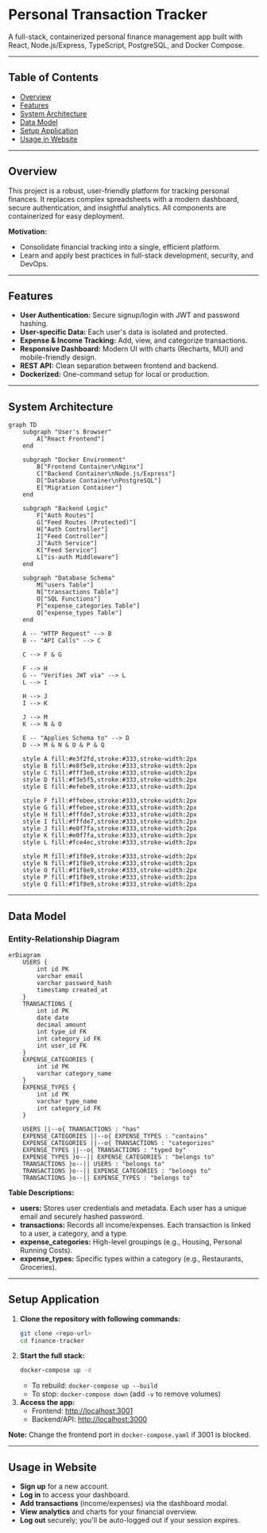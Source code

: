 # Personal Transaction Tracker

A full-stack, containerized personal finance management app built with React, Node.js/Express, TypeScript, PostgreSQL, and Docker Compose.

---

## Table of Contents
- [Overview](#overview)
- [Features](#features)
- [System Architecture](#system-architecture)
- [Data Model](#data-model)
- [Setup Application](#setup--installation)
- [Usage in Website](#usage)
---

## Overview
This project is a robust, user-friendly platform for tracking personal finances. It replaces complex spreadsheets with a modern dashboard, secure authentication, and insightful analytics. All components are containerized for easy deployment.

**Motivation:**
- Consolidate financial tracking into a single, efficient platform.
- Learn and apply best practices in full-stack development, security, and DevOps.

---

## Features
- **User Authentication:** Secure signup/login with JWT and password hashing.
- **User-specific Data:** Each user's data is isolated and protected.
- **Expense & Income Tracking:** Add, view, and categorize transactions.
- **Responsive Dashboard:** Modern UI with charts (Recharts, MUI) and mobile-friendly design.
- **REST API:** Clean separation between frontend and backend.
- **Dockerized:** One-command setup for local or production.

---

## System Architecture

```mermaid
graph TD
    subgraph "User's Browser"
        A["React Frontend"]
    end

    subgraph "Docker Environment"
        B["Frontend Container\nNginx"]
        C["Backend Container\nNode.js/Express"]
        D["Database Container\nPostgreSQL"]
        E["Migration Container"]
    end

    subgraph "Backend Logic"
        F["Auth Routes"]
        G["Feed Routes (Protected)"]
        H["Auth Controller"]
        I["Feed Controller"]
        J["Auth Service"]
        K["Feed Service"]
        L["is-auth Middleware"]
    end
    
    subgraph "Database Schema"
        M["users Table"]
        N["transactions Table"]
        O["SQL Functions"]
        P["expense_categories Table"]
        Q["expense_types Table"]
    end

    A -- "HTTP Request" --> B
    B -- "API Calls" --> C

    C --> F & G

    F --> H
    G -- "Verifies JWT via" --> L
    L --> I
    
    H --> J
    I --> K
    
    J --> M
    K --> N & O
    
    E -- "Applies Schema to" --> D
    D --> M & N & O & P & Q

    style A fill:#e3f2fd,stroke:#333,stroke-width:2px
    style B fill:#e8f5e9,stroke:#333,stroke-width:2px
    style C fill:#fff3e0,stroke:#333,stroke-width:2px
    style D fill:#f3e5f5,stroke:#333,stroke-width:2px
    style E fill:#efebe9,stroke:#333,stroke-width:2px
    
    style F fill:#ffebee,stroke:#333,stroke-width:2px
    style G fill:#ffebee,stroke:#333,stroke-width:2px
    style H fill:#fffde7,stroke:#333,stroke-width:2px
    style I fill:#fffde7,stroke:#333,stroke-width:2px
    style J fill:#e0f7fa,stroke:#333,stroke-width:2px
    style K fill:#e0f7fa,stroke:#333,stroke-width:2px
    style L fill:#fce4ec,stroke:#333,stroke-width:2px
    
    style M fill:#f1f8e9,stroke:#333,stroke-width:2px
    style N fill:#f1f8e9,stroke:#333,stroke-width:2px
    style O fill:#f1f8e9,stroke:#333,stroke-width:2px
    style P fill:#f1f8e9,stroke:#333,stroke-width:2px
    style Q fill:#f1f8e9,stroke:#333,stroke-width:2px
```

---

## Data Model

### Entity-Relationship Diagram

```mermaid
erDiagram
    USERS {
        int id PK
        varchar email
        varchar password_hash
        timestamp created_at
    }
    TRANSACTIONS {
        int id PK
        date date
        decimal amount
        int type_id FK
        int category_id FK
        int user_id FK
    }
    EXPENSE_CATEGORIES {
        int id PK
        varchar category_name
    }
    EXPENSE_TYPES {
        int id PK
        varchar type_name
        int category_id FK
    }
    
    USERS ||--o{ TRANSACTIONS : "has"
    EXPENSE_CATEGORIES ||--o{ EXPENSE_TYPES : "contains"
    EXPENSE_CATEGORIES ||--o{ TRANSACTIONS : "categorizes"
    EXPENSE_TYPES ||--o{ TRANSACTIONS : "typed by"
    EXPENSE_TYPES }o--|| EXPENSE_CATEGORIES : "belongs to"
    TRANSACTIONS }o--|| USERS : "belongs to"
    TRANSACTIONS }o--|| EXPENSE_CATEGORIES : "belongs to"
    TRANSACTIONS }o--|| EXPENSE_TYPES : "belongs to"
```

**Table Descriptions:**
- **users:** Stores user credentials and metadata. Each user has a unique email and securely hashed password.
- **transactions:** Records all income/expenses. Each transaction is linked to a user, a category, and a type.
- **expense_categories:** High-level groupings (e.g., Housing, Personal Running Costs).
- **expense_types:** Specific types within a category (e.g., Restaurants, Groceries).

---

## Setup Application

1. **Clone the repository with following commands:**
   ```sh
   git clone <repo-url>
   cd finance-tracker
   ```
2. **Start the full stack:**
   ```sh
   docker-compose up -d
   ```
   - To rebuild: `docker-compose up --build`
   - To stop: `docker-compose down` (add `-v` to remove volumes)
3. **Access the app:**
   - Frontend: [http://localhost:3001](http://localhost:3001)
   - Backend/API: [http://localhost:3000](http://localhost:3000)

**Note:** Change the frontend port in `docker-compose.yaml` if 3001 is blocked.

---

## Usage in Website
- **Sign up** for a new account.
- **Log in** to access your dashboard.
- **Add transactions** (income/expenses) via the dashboard modal.
- **View analytics** and charts for your financial overview.
- **Log out** securely; you'll be auto-logged out if your session expires.


